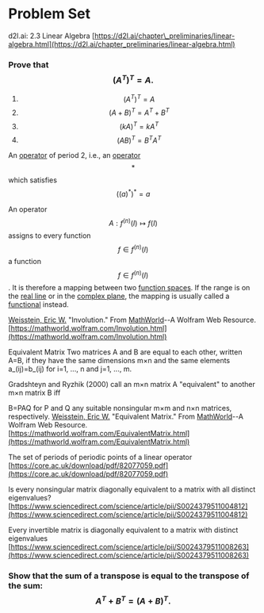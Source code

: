 # Problem Set

d2l.ai: 2.3 Linear Algebra [https://d2l.ai/chapter\_preliminaries/linear-algebra.html](https://d2l.ai/chapter_preliminaries/linear-algebra.html)

### Prove that $$(A^T)^T = A.$$

1. $$(A^T)^T = A$$
2. $$(A+B)^T = A^T+B^T$$
3. $$(kA)^T = kA^T$$
4.  $$(AB)^T = B^T A^T$$

An [operator](https://mathworld.wolfram.com/Operator.html) of period 2, i.e., an [operator](https://mathworld.wolfram.com/Operator.html) $$*$$ which satisfies $$((a)^*)^*=a$$ 

An operator $$A:f^{(n)} (I) \mapsto f(I)$$assigns to every function $$f \in f^{(n)} (I)$$a function $$f \in f^{(n)} (I)$$. It is therefore a mapping between two [function spaces](https://mathworld.wolfram.com/FunctionSpace.html). If the range is on the [real line](https://mathworld.wolfram.com/RealLine.html) or in the [complex plane](https://mathworld.wolfram.com/ComplexPlane.html), the mapping is usually called a [functional](https://mathworld.wolfram.com/Functional.html) instead.

[Weisstein, Eric W.](https://mathworld.wolfram.com/about/author.html) "Involution." From [MathWorld](https://mathworld.wolfram.com/)--A Wolfram Web Resource. [https://mathworld.wolfram.com/Involution.html](https://mathworld.wolfram.com/Involution.html) 

Equivalent Matrix Two matrices A and B are equal to each other, written A=B, if they have the same dimensions m×n and the same elements a_\(ij\)=b_\(ij\) for i=1, ..., n and j=1, ..., m.

Gradshteyn and Ryzhik \(2000\) call an m×n matrix A "equivalent" to another m×n matrix B iff

B=PAQ for P and Q any suitable nonsingular m×m and n×n matrices, respectively.  [Weisstein, Eric W.](https://mathworld.wolfram.com/about/author.html) "Equivalent Matrix." From [MathWorld](https://mathworld.wolfram.com/)--A Wolfram Web Resource. [https://mathworld.wolfram.com/EquivalentMatrix.html](https://mathworld.wolfram.com/EquivalentMatrix.html)

The set of periods of periodic points of a linear operator [https://core.ac.uk/download/pdf/82077059.pdf](https://core.ac.uk/download/pdf/82077059.pdf)

Is every nonsingular matrix diagonally equivalent to a matrix with all distinct eigenvalues? [https://www.sciencedirect.com/science/article/pii/S0024379511004812](https://www.sciencedirect.com/science/article/pii/S0024379511004812)

Every invertible matrix is diagonally equivalent to a matrix with distinct eigenvalues [https://www.sciencedirect.com/science/article/pii/S0024379511008263](https://www.sciencedirect.com/science/article/pii/S0024379511008263)

### Show that the sum of a transpose is equal to the transpose of the sum: $$A^T + B^T = (A+B)^T.$$ 



